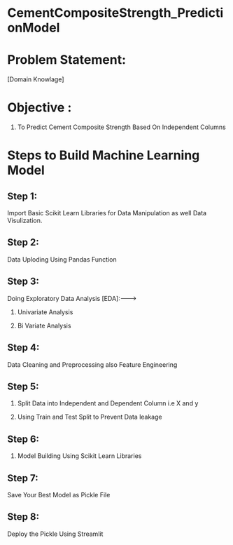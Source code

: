 # CementCompositeStrength_PredictionModel

# 

# Problem Statement:
[Domain Knowlage]


# Objective :

1. To Predict Cement Composite Strength Based On Independent Columns

# Steps to Build Machine Learning Model

## Step 1:

Import Basic Scikit Learn Libraries for Data Manipulation as well Data Visulization.

## Step 2:

Data Uploding Using Pandas Function

## Step 3:

Doing Exploratory Data Analysis [EDA]:--->

1. Univariate Analysis

2. Bi Variate Analysis

## Step 4:

Data Cleaning and Preprocessing also Feature Engineering

## Step 5:

1. Split Data into Independent and Dependent Column i.e X and y

2. Using Train and Test Split to Prevent Data leakage

## Step 6:

1. Model Building Using Scikit Learn Libraries

## Step 7: 

Save Your Best Model as Pickle File

## Step 8:

Deploy the Pickle Using Streamlit




